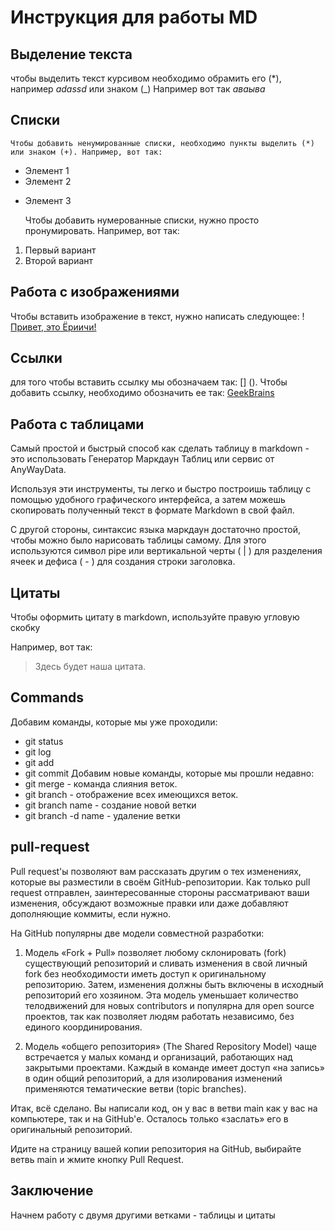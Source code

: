 # Инструкция для работы MD

## Выделение текста
чтобы выделить текст курсивом необходимо обрамить его (*), например *adassd*
или знаком (_) Например вот так _аваыва_ 
## Списки
    Чтобы добавить ненумированные списки, необходимо пункты выделить (*) или знаком (+). Например, вот так:
* Элемент 1
* Элемент 2
+ Элемент 3 

    Чтобы добавить нумерованные списки, нужно просто пронумировать. Например, вот так:
1. Первый вариант
2. Второй вариант

## Работа с изображениями
Чтобы вставить изображение в текст, нужно написать следующее:
! [Привет, это Ёриичи!](yoriichi.jpg) 
## Ссылки
для того чтобы вставить ссылку мы обозначаем так:
[] (). 
Чтобы добавить ссылку, необходимо обозначить ее так:
[GeekBrains](https://gb.ru/)

## Работа с таблицами
Самый простой и быстрый способ как сделать таблицу в markdown - это использовать Генератор Маркдаун Таблиц или сервис от AnyWayData.

Используя эти инструменты, ты легко и быстро построишь таблицу с помощью удобного графического интерфейса, а затем можешь скопировать полученный текст в формате Markdown в свой файл.

С другой стороны, синтаксис языка маркдаун достаточно простой, чтобы можно было нарисовать таблицы самому. Для этого используются символ pipe или вертикальной черты ( | ) для разделения ячеек и дефиса ( - ) для создания строки заголовка.

## Цитаты 
Чтобы оформить цитату в markdown, используйте правую угловую скобку

Например, вот так:
> Здесь будет наша цитата.

## Commands
Добавим команды, которые мы уже проходили:
* git status
* git log
* git add
* git commit
Добавим новые команды, которые мы прошли недавно:
* git merge - команда слияния веток.
* git branch -  отображение всех имеющихся веток.
* git branch name - создание новой ветки
* git branch -d name - удаление ветки

## pull-request

Pull request'ы позволяют вам рассказать другим о тех изменениях, которые вы разместили в своём GitHub-репозитории. Как только pull request отправлен, заинтересованные стороны рассматривают ваши изменения, обсуждают возможные правки или даже добавляют дополняющие коммиты, если нужно.

На GitHub популярны две модели совместной разработки:

1. Модель «Fork + Pull» позволяет любому склонировать (fork) существующий репозиторий и сливать изменения в свой личный fork без необходимости иметь доступ к оригинальному репозиторию. Затем, изменения должны быть включены в исходный репозиторий его хозяином. Эта модель уменьшает количество телодвижений для новых contributors и популярна для open source проектов, так как позволяет людям работать независимо, без единого координирования.

2. Модель «общего репозитория» (The Shared Repository Model) чаще встречается у малых команд и организаций, работающих над закрытыми проектами. Каждый в команде имеет доступ «на запись» в один общий репозиторий, а для изолирования изменений применяются тематические ветви (topic branches).

Итак, всё сделано. Вы написали код, он у вас в ветви main как у вас на компьютере, так и на GitHub'е. Осталось только «заслать» его в оригинальный репозиторий.

Идите на страницу вашей копии репозитория на GitHub, выбирайте ветвь main и жмите кнопку Pull Request.

## Заключение


Начнем работу с двумя другими ветками - таблицы и цитаты